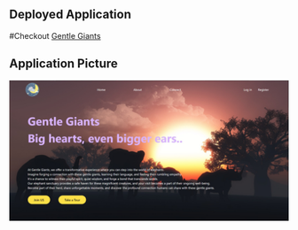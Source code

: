 ## Deployed Application

#Checkout [Gentle Giants](https://gentle-giants.netlify.app/)

## Application Picture

![Screenshot](https://github.com/satyamrao789/HTML_learning/raw/main/Tailwind%20CSS/images/application.jpeg)
